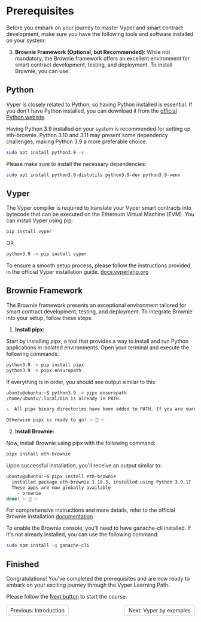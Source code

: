 # Prerequisites

Before you embark on your journey to master Vyper and smart contract development, make sure you have the following tools and software installed on your system:




3. **Brownie Framework (Optional, but Recommended)**: While not mandatory, the Brownie framework offers an excellent environment for smart contract development, testing, and deployment. To install Brownie, you can use:




## Python

Vyper is closely related to Python, so having Python installed is essential. If you don't have Python installed, you can download it from the [official Python website](https://www.python.org/downloads/).

Having Python 3.9 installed on your system is recommended for setting up eth-brownie. Python 3.10 and 3.11 may present some dependency challenges, making Python 3.9 a more preferable choice.

```sh
sudo apt install python3.9 -y
```


Please make sure to install the necessary dependencies:

```sh
sudo apt install python3.9-distutils python3.9-dev python3.9-venv
```


## Vyper

The Vyper compiler is required to translate your Vyper smart contracts into bytecode that can be executed on the Ethereum Virtual Machine (EVM). You can install Vyper using pip:

```sh
pip install vyper
```

OR

```sh
python3.9 -m pip install vyper
```

To ensure a smooth setup process, please follow the instructions provided in the official Vyper installation guide. [docs.vyperlang.org](https://docs.vyperlang.org/en/stable/installing-vyper.html#id1)

## Brownie Framework

The Brownie framework presents an exceptional environment tailored for smart contract development, testing, and deployment. To integrate Brownie into your setup, follow these steps:

1. **Install pipx:**

Start by installing pipx, a tool that provides a way to install and run Python applications in isolated environments. Open your terminal and execute the following commands:

```sh
python3.9 -m pip install pipx
python3.9 -m pipx ensurepath
```

If everything is in order, you should see output similar to this:

```sh
ubuntu@ubuntu:~$ python3.9 -m pipx ensurepath
/home/ubuntu/.local/bin is already in PATH.

⚠️  All pipx binary directories have been added to PATH. If you are sure you want to proceed, try again with the '--force' flag.

Otherwise pipx is ready to go! ✨ 🌟 ✨

```

2. **Install Brownie:**

Now, install Brownie using pipx with the following command:

```sh
pipx install eth-brownie
```

Upon successful installation, you'll receive an output similar to:


```sh
ubuntu@ubuntu:~$ pipx install eth-brownie
  installed package eth-brownie 1.19.3, installed using Python 3.9.17
  These apps are now globally available
    - brownie
done! ✨ 🌟 ✨

```

For comprehensive instructions and more details, refer to the official Brownie installation [documentation](https://eth-brownie.readthedocs.io/en/stable/install.html).

To enable the Brownie console, you'll need to have ganache-cli installed. If it's not already installed, you can use the following command:

```sh
sudo npm install -g ganache-cli
```

## Finished

Congratulations! You've completed the prerequisites and are now ready to embark on your exciting journey through the Vyper Learning Path.

Please follow the [Next button](#) to start the course.

<div style="display: flex; justify-content: space-between;">
    <a style="text-decoration: none; padding: 5px 10px; border: 1px solid #ccc; border-radius: 5px; float: left;" href="README.md">Previous: Introduction</a>
    <a style="text-decoration: none; padding: 5px 10px; border: 1px solid #ccc; border-radius: 5px; float: right;" href="/vyper-by-examples/README.md">Next: Vyper by examples</a>
</div>